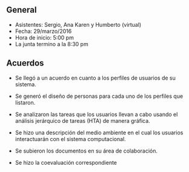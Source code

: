General
---
- Asistentes: Sergio, Ana Karen y Humberto (virtual) 
- Fecha: 29/marzo/2016
- Hora de inicio: 5:00 pm
- La junta termino a la 8:30 pm

Acuerdos
---
- Se llegó a un acuerdo en cuanto a los perfiles de usuarios de su sistema.

- Se generó el diseño de personas para cada uno de los perfiles que listaron. 

- Se analizaron las tareas que los usuarios llevan a cabo usando el análisis 
jerárquico de tareas (HTA) de manera gráfica.

- Se hizo una descripción del medio ambiente en el cual los usuarios 
interactuarán con el sistema computacional.

- Se subieron los documentos en su área de colaboración.

- Se hizo la coevaluación correspondiente



